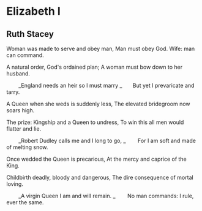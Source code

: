 # Elizabeth I
## Ruth Stacey
Woman was made to serve and obey man,
Man must obey God. Wife: man can command.

A natural order, God's ordained plan;
A woman must bow down to her husband.

        _England needs an heir so I must marry
_
      But yet I prevaricate and tarry.

A Queen when she weds is suddenly less,
The elevated bridegroom now soars high.

The prize: Kingship and a Queen to undress,
To win this all men would flatter and lie.

        _Robert Dudley calls me and I long to go,
_
       For I am soft and made of melting snow.

Once wedded the Queen is precarious,
At the mercy and caprice of the King.

Childbirth deadly, bloody and dangerous,
The dire consequence of mortal loving.

        _A virgin Queen I am and will remain.
_
       No man commands: I rule, ever the same.